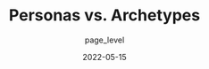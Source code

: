 ---
author: page_level
date: 2022-05-15
draft: true
permalink: false
publisher: nngroup
tags:
  - usability
  - user-experience
  - testing
  - comparisons
target_url: https://www.nngroup.com/articles/personas-archetypes/
title: Personas vs. Archetypes
---